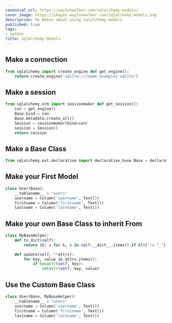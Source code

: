 ```yaml
---
canonical_url: https://waylonwalker.com/sqlalchemy-models/
cover_image: https://images.waylonwalker.com/sqlalchemy-models.png
description: My Notes about using sqlalchemy models
published: true
tags:
- python
title: SqlAlchemy Models
---
```


## Make a connection

```python
from sqlalchemy import create_engine def get_engine():
    return create_engine("sqlite:///mode_examples.sqlite")
```


## Make a session

``` python
from sqlalchemy.orm import sessionmaker def get_session():
    con = get_engine()
    Base.bind = con
    Base.metadata.create_all()
    Session = sessionmaker(bind=con)
    session = Session()
    return session
```

## Make a Base Class

``` python
from sqlalchemy.ext.declarative import declarative_base Base = declarative_base() Base.metadata.bind = get_engine()
```

## Make your First Model

``` python
class User(Base):
    __tablename__ = "users"
    username = Column('username', Text())
    firstname = Column('firstname', Text())
    lastname = Column('lastname', Text())
```

## Make your own Base Class to inherit From

``` python
class MyBaseHelper:
    def to_dict(self):
        return {k: v for k, v in self.__dict__.items() if k[0] != "_"}

    def update(self, **attrs):
        for key, value in attrs.items():
            if hasattr(self, key):
                setattr(self, key, value)
```

## Use the Custom Base Class

``` python
class User(Base, MyBaseHelper):
    __tablename__ = "users"
    username = Column('username', Text())
    firstname = Column('firstname', Text())
    lastname = Column('lastname', Text())
```